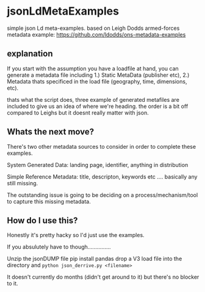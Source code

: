 # jsonLdMetaExamples

simple json Ld meta-examples. based on Leigh Dodds armed-forces metadata example:
https://github.com/ldodds/ons-metadata-examples

## explanation

If you start with the assumption you have a loadfile at hand, you can generate a metadata file including 1.) Static MetaData (publisher etc), 2.) Metadata thats specificed in the load file (geography, time, dimensions, etc).

thats what the script does, three example of generated metafiles are included to give us an idea of where we're heading. the order is a bit off compared to Leighs but it doesnt really matter with json.


## Whats the next move?

There's two other metadata sources to consider in order to complete these examples.

System Generated Data: landing page, identifier, anything in distribution

Simple Reference Metadata: title, descripton, keywords etc .... basically any still missing.

The outstanding issue is going to be deciding on a process/mechanism/tool to capture this missing metadata.


## How do I use this?

Honestly it's pretty hacky so I'd just use the examples. 

If you absulutely have to though...............

Unzip the jsonDUMP file
pip install pandas
drop a V3 load file into the directory and ```python json_derrive.py <filename>```

It doesn't currently do months (didn't get around to it) but there's no blocker to it.
